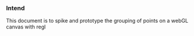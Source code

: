 ### Intend
This document is to spike and prototype the grouping of points on a webGL canvas with regl

<link href="https://lively-kernel.org/lively4/BP2019RH1/scratch/individualsAsPoints/regl/style.css" rel="stylesheet" type="text/css" />

<style>
.control-panel {
  width: 400px;
  height: 800px;
  border: 1px solid black;
  overflow: hidden;
}

.right {
  float: right;
}

.wrapper {
  width: 1400px;
  height: 800px;
}
</style>

<div id="menu-container"></div>
<div class="wrapper">
  <div id="canvas-div">
    <canvas id="drawing-canvas" width="1000" height="800"></canvas>
  </div>
  <div class="control-panel right">
    <lively-inspector class="inspector" id="inspector"></lively-inspector>
  </div>
</div>

<script>
import { ReGL } from "https://lively-kernel.org/lively4/BP2019RH1/scratch/individualsAsPoints/regl/npm-modules/regl-point-wrapper.js"
import { AVFParser } from "https://lively-kernel.org/voices/parsing-data/avf-parser.js"
import { GroupingLayouter } from "https://lively-kernel.org/lively4/BP2019RH1/scratch/individualsAsPoints/regl/groupchaining/node-modules/grouping-layouter.js"
import { InteractiveCanvas } from "https://lively-kernel.org/lively4/BP2019RH1/scratch/individualsAsPoints/regl/groupchaining/node-modules/interactive-canvas.js";
import d3 from "src/external/d3.v5.js";

// CONSTANTS
const MAX_WIDTH = 1000;
const MAX_HEIGHT = 800;
const MAX_SPEED = 25;
const POINT_SIZE = 4;
const POINT_PADDING = 3;

// D3 SCALES
var colorScale;
var genderValues;

// SET UP DRAWING SPACE
var divCanvas = lively.query(this, "#canvas-div");
var canvas = lively.query(this, "#drawing-canvas");
var inspectorPanel = lively.query(this, "#control-panel");
var inspector = lively.query(this, "#inspector")
var context = canvas.getContext("webgl"); 
var regl = new ReGL(context);
var world = this;
var individualsGrouper;
var nodes = [];

//SET UP INTERACTIVE CANVAS
var interactiveCanvas = null;

//SET UP MENU
var menuContainer = lively.query(this, "#menu-container");

var keys = ["age", "state", "region", "gender", "district", "zone"]

AVFParser.loadCompressedIndividualsWithKeysFromFile("OCHA").then((result) => {
  let individuals = result;
  debugger;
  let groupingLayouter = new GroupingLayouter(MAX_WIDTH, MAX_HEIGHT, POINT_PADDING);
  interactiveCanvas = new InteractiveCanvas(world, canvas, regl, inspector, individuals);
  interactiveCanvas.registerSelection();
  interactiveCanvas.registerZoom();
  interactiveCanvas.registerGrouping(groupingLayouter, menuContainer, keys);
  
  interactiveCanvas.start();
});


</script>

